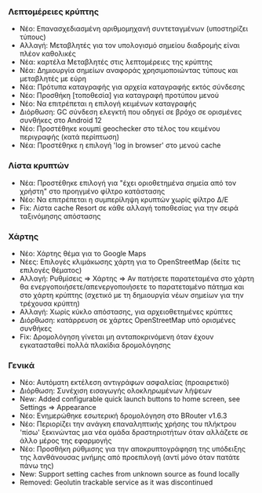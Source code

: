### Λεπτομέρειες κρύπτης

- Νέο: Επανασχεδιασμένη αριθμομηχανή συντεταγμένων (υποστηρίζει τύπους)
- Αλλαγή: Μεταβλητές για τον υπολογισμό σημείου διαδρομής είναι πλέον καθολικές
- Νέα: καρτέλα Μεταβλητές στις λεπτομέρειες της κρύπτης
- Νέα: Δημιουργία σημείων αναφοράς χρησιμοποιώντας τύπους και μεταβλητές με εύρη
- Νέα: Πρότυπα καταγραφής για αρχεία καταγραφής εκτός σύνδεσης
- Νέο: Προσθήκη \[τοποθεσία\] για καταγραφή προτύπου μενού
- Νέο: Να επιτρέπεται η επιλογή κειμένων καταγραφής
- Διόρθωση: GC σύνδεση ελεγκτή που οδηγεί σε βρόχο σε ορισμένες συνθήκες στο Android 12
- Νέο: Προστέθηκε κουμπί geochecker στο τέλος του κειμένου περιγραφής (κατά περίπτωση)
- Νέα: Προστέθηκε η επιλογή 'log in browser' στο μενού cache

### Λίστα κρυπτών

- Νέα: Προστέθηκε επιλογή για "έχει οριοθετημένα σημεία από τον χρήστη" στο προηγμένο φίλτρο κατάστασης
- Νέο: Να επιτρέπεται η συμπερίληψη κρυπτών χωρίς φίλτρο Δ/Ε
- Fix: Λίστα cache Resort σε κάθε αλλαγή τοποθεσίας για την σειρά ταξινόμησης απόστασης

### Χάρτης

- Νέο: Χάρτης θέμα για το Google Maps
- Νέες: Επιλογές κλιμάκωσης χάρτη για το OpenStreetMap (δείτε τις επιλογές θέματος)
- Αλλαγή: Ρυθμίσεις => Χάρτης => Αν πατήσετε παρατεταμένα στο χάρτη θα ενεργοποιήσετε/απενεργοποιήσετε το παρατεταμένο πάτημα και στο χάρτη κρύπτης (σχετικό με τη δημιουργία νέων σημείων για την τρέχουσα κρύπτη)
- Αλλαγή: Χωρίς κύκλο απόστασης, για αρχειοθετημένες κρύπτες
- Διόρθωση: κατάρρευση σε χάρτες OpenStreetMap υπό ορισμένες συνθήκες
- Fix: Δρομολόγηση γίνεται μη ανταποκρινόμενη όταν έχουν εγκατασταθεί πολλά πλακίδια δρομολόγησης

### Γενικά

- Νέο: Αυτόματη εκτέλεση αντιγράφων ασφαλείας (προαιρετικό)
- Διόρθωση: Συνέχιση εισαγωγής ολοκληρωμένων λήψεων
- New: Added configurable quick launch buttons to home screen, see Settings => Appearance
- Νέο: Ενημερώθηκε εσωτερική δρομολόγηση στο BRouter v1.6.3
- Νέο: Περιορίζει την ανάγκη επαναληπτικής χρήσης του πλήκτρου 'πίσω' ξεκινώντας μια νέα ομάδα δραστηριοτήτων όταν αλλάζετε σε άλλο μέρος της εφαρμογής
- Νέο: Προσθήκη ρύθμισης για την αποκρυπτογράφηση της υπόδειξης της λανθάνουσας μνήμης από προεπιλογή (αντί μόνο όταν πατάτε πάνω της)
- New: Support setting caches from unknown source as found locally
- Removed: Geolutin trackable service as it was discontinued
